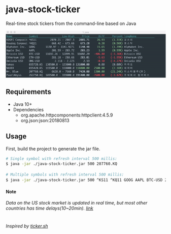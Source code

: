 # java-stock-ticker
Real-time stock tickers from the command-line based on Java

![java-stock-ticker](https://raw.githubusercontent.com/DaegiKim/java-stock-ticker/master/screenshot.gif)

## Requirements
- Java 10+
- Dependencies
  - org.apache.httpcomponents:httpclient:4.5.9
  - org.json:json:20180813

## Usage
First, build the project to generate the jar file.
```sh
# Single symbol with refresh interval 500 millis:
$ java -jar ./java-stock-ticker.jar 500 207760.KQ  
 
# Multiple symbols with refresh interval 500 millis:
$ java -jar ./java-stock-ticker.jar 500 ^KS11 ^KQ11 GOOG AAPL BTC-USD 207760.KQ 263750.KQ
```

#### Note
*Data on the US stock market is updated in real time, but most other countries has time delays(10~20min). [link](https://help.yahoo.com/kb/SLN2310.html)*

#
*Inspired by [ticker.sh](https://github.com/pstadler/ticker.sh)*